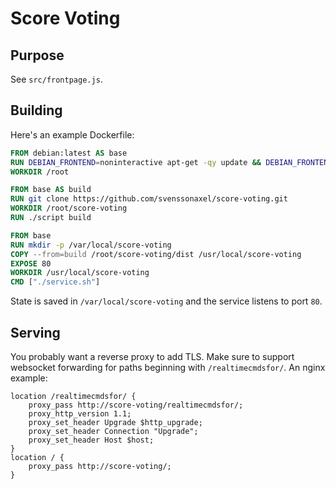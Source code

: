 # Score Voting

## Purpose

See `src/frontpage.js`.

## Building

Here's an example Dockerfile:

```Dockerfile
FROM debian:latest AS base
RUN DEBIAN_FRONTEND=noninteractive apt-get -qy update && DEBIAN_FRONTEND=noninteractive apt-get -qy install git curl && rm -rf /var/lib/apt/lists/*
WORKDIR /root

FROM base AS build
RUN git clone https://github.com/svenssonaxel/score-voting.git
WORKDIR /root/score-voting
RUN ./script build

FROM base
RUN mkdir -p /var/local/score-voting
COPY --from=build /root/score-voting/dist /usr/local/score-voting
EXPOSE 80
WORKDIR /usr/local/score-voting
CMD ["./service.sh"]
```

State is saved in `/var/local/score-voting` and the service listens to port `80`.

## Serving

You probably want a reverse proxy to add TLS.
Make sure to support websocket forwarding for paths beginning with `/realtimecmdsfor/`.
An nginx example:

```
location /realtimecmdsfor/ {
    proxy_pass http://score-voting/realtimecmdsfor/;
    proxy_http_version 1.1;
    proxy_set_header Upgrade $http_upgrade;
    proxy_set_header Connection "Upgrade";
    proxy_set_header Host $host;
}
location / {
    proxy_pass http://score-voting/;
}
```
